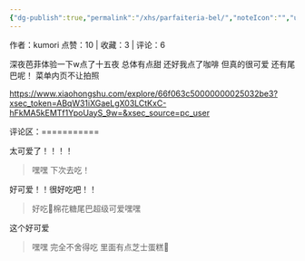 ```yaml
---
{"dg-publish":true,"permalink":"/xhs/parfaiteria-bel/","noteIcon":"","updated":"2025-03-17T23:00:57.806+08:00"}
---
```


作者：kumori
点赞：10   |   收藏：3   |   评论：6

深夜芭菲体验一下w点了十五夜 总体有点甜 还好我点了咖啡 但真的很可爱 还有尾巴呢！
菜单内页不让拍照

https://www.xiaohongshu.com/explore/66f063c50000000025032be3?xsec_token=ABqW31iXGaeLgX03LCtKxC-hFkMA5kEMTf1YpoUayS_9w=&xsec_source=pc_user

评论区：===========

太可爱了！！！！

> 嘿嘿 下次去吃！

好可爱！！很好吃吧！！

> 好吃🥺棉花糖尾巴超级可爱嘿嘿

这个好可爱

> 嘿嘿 完全不舍得吃 里面有点芝士蛋糕🥺